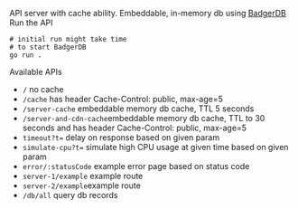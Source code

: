 API server with cache ability. Embeddable, in-memory db using [BadgerDB](https://dgraph.io/docs/badger/)
Run the API

```
# initial run might take time
# to start BadgerDB
go run .
```

Available APIs

- `/` no cache
- `/cache` has header Cache-Control: public, max-age=5
- `/server-cache` embeddable memory db cache, TTL 5 seconds
- `/server-and-cdn-cache`embeddable memory db cache, TTL to 30 seconds and has header Cache-Control: public, max-age=5
- `timeout?t=` delay on response based on given param
- `simulate-cpu?t=` simulate high CPU usage at given time based on given param
- `error/:statusCode` example error page based on status code
- `server-1/example` example route
- `server-2/example`example route
- `/db/all` query db records
